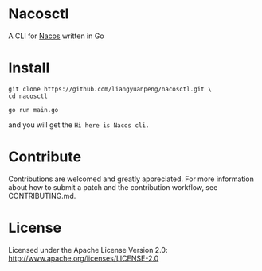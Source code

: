 # Nacosctl
A CLI for [Nacos](https://github.com/alibaba/nacos) written in Go

# Install 
```
git clone https://github.com/liangyuanpeng/nacosctl.git \
cd nacosctl 
```  
```
go run main.go   
```   
and you will get the `Hi here is Nacos cli.`

# Contribute
Contributions are welcomed and greatly appreciated. For more information about how to submit a patch and the contribution workflow, see CONTRIBUTING.md.

# License
Licensed under the Apache License Version 2.0: http://www.apache.org/licenses/LICENSE-2.0
